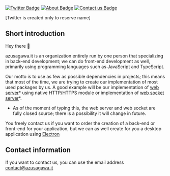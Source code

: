 [![Twitter Badge](https://img.shields.io/badge/Twitter-Profile-informational?style=flat&logo=twitter&logoColor=white&color=1CA2F1)](https://twitter.com/azusagawa_it)
[![About Badge](https://img.shields.io/static/v1?label=&message=About&color=blue&style=flat&logo=trustpilot&logoColor=white)](#short-introduction)
[![Contact us Badge](https://img.shields.io/static/v1?label=&message=Contact%20us&color=blue&style=flat&logo=powervirtualagents&logoColor=white)](#contact-information)

[Twitter is created only to reserve name]

## Short introduction
Hey there :wave:

azusagawa.it is an organization entirely run by one person that specializing in back-end development; we can do front-end development as well, primarily using programming languages such as JavaScript and TypeScript.

Our motto is to use as few as possible dependencies in projects; this means that most of the time, we are trying to create our implementation of most used packages by us. A good example will be our implementation of [web server](https://github.com/Azusagawa-it/core-ts/tree/main/core_modules/azusagawa%40web-server)* using native HTTP/HTTPS module or implementation of [web socket server](https://github.com/Azusagawa-it/core-ts/tree/main/core_modules/azusagawa%40websocket)*.

* As of the moment of typing this, the web server and web socket are fully closed source; there is a possibility it will change in future.

You freely contact us if you want to order the creation of a back-end or front-end for your application, but we can as well create for you a desktop application using [Electron](https://electronjs.org/)

## Contact information
If you want to contact us, you can use the email address contact@azusagawa.it
